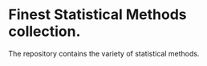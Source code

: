 # Finest Statistical Methods collection.

The repository contains the variety of statistical methods. 
